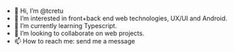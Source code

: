 - 👋 Hi, I’m @tcretu
- 👀 I’m interested in front+back end web technologies, UX/UI and Android.
- 🌱 I’m currently learning Typescript.
- 💞️ I’m looking to collaborate on web projects.
- 📫 How to reach me: send me a message

<!---
kretzdev/kretzdev is a ✨ special ✨ repository because its `README.md` (this file) appears on your GitHub profile.
You can click the Preview link to take a look at your changes.
--->
